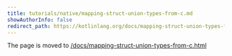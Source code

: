 ```yaml
---
title: tutorials/native/mapping-struct-union-types-from-c.md
showAuthorInfo: false
redirect_path: https://kotlinlang.org/docs/mapping-struct-union-types-from-c.html
---
```


The page is moved to [/docs/mapping-struct-union-types-from-c.html](/docs/mapping-struct-union-types-from-c.html)
